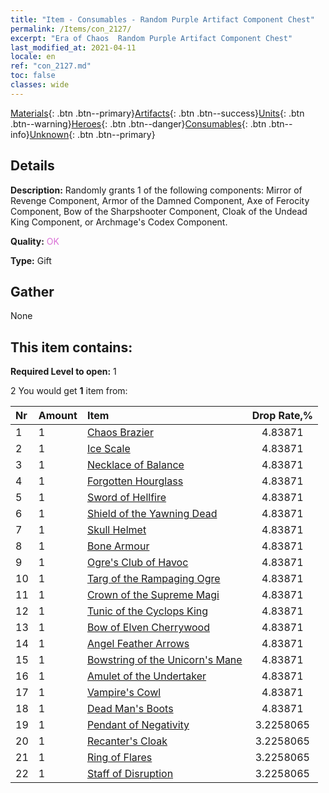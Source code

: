 ```yaml
---
title: "Item - Consumables - Random Purple Artifact Component Chest"
permalink: /Items/con_2127/
excerpt: "Era of Chaos  Random Purple Artifact Component Chest"
last_modified_at: 2021-04-11
locale: en
ref: "con_2127.md"
toc: false
classes: wide
---
```

 [Materials](/Items/){: .btn .btn--primary}[Artifacts](/Items/Artifacts/){: .btn .btn--success}[Units](/Items/Units/){: .btn .btn--warning}[Heroes](/Items/Heroes/){: .btn .btn--danger}[Consumables](/Items/Consumables/){: .btn .btn--info}[Unknown](/Items/Unknown/){: .btn .btn--primary}

## Details
 **Description:** Randomly grants 1 of the following components: Mirror of Revenge Component, Armor of the Damned Component, Axe of Ferocity Component, Bow of the Sharpshooter Component, Cloak of the Undead King Component, or Archmage's Codex Component.

 **Quality:** <span style="color: #DA70D6">OK</span>

 **Type:** Gift

## Gather

  None

## This item contains:

 **Required Level to open:** 1

 2 You would get **1** item  from:

  | Nr | Amount |     Item    | Drop Rate,% |
  |:---|:-------|:------------|:---------:|
  | 1 | 1 | [Chaos Brazier](/Items/art_140/) | 4.83871 | 
  | 2 | 1 | [Ice Scale](/Items/art_141/) | 4.83871 | 
  | 3 | 1 | [Necklace of Balance](/Items/art_142/) | 4.83871 | 
  | 4 | 1 | [Forgotten Hourglass](/Items/art_143/) | 4.83871 | 
  | 5 | 1 | [Sword of Hellfire](/Items/art_121/) | 4.83871 | 
  | 6 | 1 | [Shield of the Yawning Dead](/Items/art_122/) | 4.83871 | 
  | 7 | 1 | [Skull Helmet](/Items/art_123/) | 4.83871 | 
  | 8 | 1 | [Bone Armour](/Items/art_124/) | 4.83871 | 
  | 9 | 1 | [Ogre's Club of Havoc](/Items/art_125/) | 4.83871 | 
  | 10 | 1 | [Targ of the Rampaging Ogre](/Items/art_126/) | 4.83871 | 
  | 11 | 1 | [Crown of the Supreme Magi](/Items/art_127/) | 4.83871 | 
  | 12 | 1 | [Tunic of the Cyclops King](/Items/art_128/) | 4.83871 | 
  | 13 | 1 | [Bow of Elven Cherrywood](/Items/art_103/) | 4.83871 | 
  | 14 | 1 | [Angel Feather Arrows](/Items/art_104/) | 4.83871 | 
  | 15 | 1 | [Bowstring of the Unicorn's Mane](/Items/art_105/) | 4.83871 | 
  | 16 | 1 | [Amulet of the Undertaker](/Items/art_129/) | 4.83871 | 
  | 17 | 1 | [Vampire's Cowl](/Items/art_130/) | 4.83871 | 
  | 18 | 1 | [Dead Man's Boots](/Items/art_131/) | 4.83871 | 
  | 19 | 1 | [Pendant of Negativity](/Items/art_136/) | 3.2258065 | 
  | 20 | 1 | [Recanter's Cloak](/Items/art_137/) | 3.2258065 | 
  | 21 | 1 | [Ring of Flares](/Items/art_138/) | 3.2258065 | 
  | 22 | 1 | [Staff of Disruption](/Items/art_139/) | 3.2258065 | 
